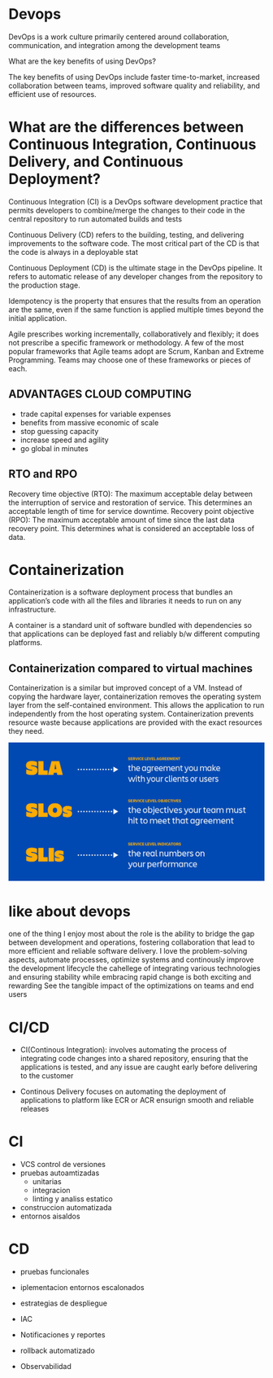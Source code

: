 # Devops

DevOps is a work culture primarily centered around collaboration, communication, and integration among the development teams

What are the key benefits of using DevOps?

The key benefits of using DevOps include faster time-to-market, increased collaboration between teams, improved software quality and reliability, and efficient use of resources.



# What are the differences between Continuous Integration, Continuous Delivery, and Continuous Deployment?

Continuous Integration (CI) is a DevOps software development practice that permits developers to combine/merge the changes to their code in the central repository to run automated builds and tests

Continuous Delivery (CD) refers to the building, testing, and delivering improvements to the software code. The most critical part of the CD is that the code is always in a deployable stat

Continuous Deployment (CD) is the ultimate stage in the DevOps pipeline. It  refers to automatic release of any developer changes from the repository to the production stage.

Idempotency is the property that ensures that the results from an operation are the same, even if the same function is applied multiple times beyond the initial application. 

Agile prescribes working incrementally, collaboratively and flexibly; it does not prescribe a specific framework or methodology. A few of the most popular frameworks that Agile teams adopt are Scrum, Kanban and Extreme Programming. Teams may choose one of these frameworks or pieces of each.
## ADVANTAGES CLOUD COMPUTING

- trade capital expenses for variable expenses
- benefits from massive economic of scale
- stop guessing capacity
- increase speed and agility
- go global in minutes

## RTO and RPO
 Recovery time objective (RTO): The maximum acceptable delay between the interruption of service and restoration of service. This determines an acceptable length of time for service downtime.
Recovery point objective (RPO): The maximum acceptable amount of time since the last data recovery point. This determines what is considered an acceptable loss of data.


# Containerization
Containerization is a software deployment process that bundles an application’s code with all the files and libraries it needs to run on any infrastructure.

A container is a standard unit of software bundled with dependencies so that applications can be deployed fast and reliably b/w different computing platforms.

## Containerization compared to virtual machines
Containerization is a similar but improved concept of a VM. Instead of copying the hardware layer, containerization removes the operating system layer from the self-contained environment. This allows the application to run independently from the host operating system. Containerization prevents resource waste because applications are provided with the exact resources they need. 

![alt text](./Images/image-32.png)

# like about devops

one of the thing I enjoy most about the role is the ability to bridge the gap between development and operations, fostering collaboration that lead to more efficient and reliable software delivery.
I love the problem-solving aspects, automate processes, optimize systems and continously improve the development lifecycle
the cahellege of integrating various technologies and ensuring stability while embracing rapid change is both exciting and rewarding
See the tangible impact of the optimizations on teams and end users

# CI/CD

- CI(Continous Integration): involves automating the process of integrating code changes into a shared repository, ensuring that the applications is tested, and any issue are caught early before delivering to the customer

- Continous Delivery focuses on automating the deployment of applications to platform like ECR or ACR ensurign smooth and reliable releases

# CI

- VCS control de versiones
- pruebas autoamtizadas
    - unitarias
    - integracion
    - linting y analiss estatico
- construccion automatizada
- entornos aisaldos

# CD

- pruebas funcionales
- iplementacion entornos escalonados
- estrategias de despliegue
- IAC
- Notificaciones y reportes
- rollback automatizado

- Observabilidad
